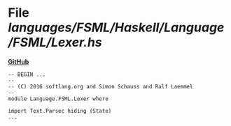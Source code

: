 # File _languages/FSML/Haskell/Language/FSML/Lexer.hs_
**[GitHub](https://github.com/softlang/yas/blob/master/languages/FSML/Haskell/Language/FSML/Lexer.hs)**
```
-- BEGIN ...
--
-- (C) 2016 softlang.org and Simon Schauss and Ralf Laemmel
--
module Language.FSML.Lexer where

import Text.Parsec hiding (State)
...
```
